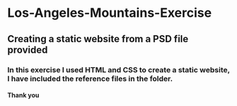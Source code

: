 # Los-Angeles-Mountains-Exercise
## Creating a static website from a PSD file provided
### In this exercise I used HTML and CSS to create a static website, I have included the reference files in the folder.
#### Thank you

